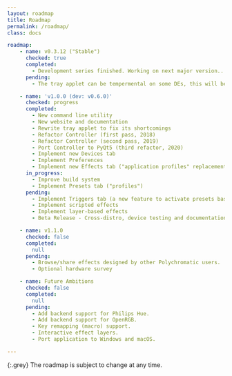 ```yaml
---
layout: roadmap
title: Roadmap
permalink: /roadmap/
class: docs

roadmap:
    - name: v0.3.12 ("Stable")
      checked: true
      completed:
        - Development series finished. Working on next major version...
      pending:
        - The tray applet can be tempermental on some DEs, this will be addressed in next version.

    - name: 'v1.0.0 (dev: v0.6.0)'
      checked: progress
      completed:
        - New command line utility
        - New website and documentation
        - Rewrite tray applet to fix its shortcomings
        - Refactor Controller (first pass, 2018)
        - Refactor Controller (second pass, 2019)
        - Port Controller to PyQt5 (third refactor, 2020)
        - Implement new Devices tab
        - Implement Preferences
        - Implement new Effects tab ("application profiles" replacement)
      in_progress:
        - Improve build system
        - Implement Presets tab ("profiles")
      pending:
        - Implement Triggers tab (a new feature to activate presets based on events, such as session login)
        - Implement scripted effects
        - Implement layer-based effects
        - Beta Release - Cross-distro, device testing and documentation publishing

    - name: v1.1.0
      checked: false
      completed:
        null
      pending:
        - Browse/share effects designed by other Polychromatic users.
        - Optional hardware survey

    - name: Future Ambitions
      checked: false
      completed:
        null
      pending:
        - Add backend support for Philips Hue.
        - Add backend support for OpenRGB.
        - Key remapping (macro) support.
        - Interactive effect layers.
        - Port application to Windows and macOS.

---
```


{:.grey}
The roadmap is subject to change at any time.
